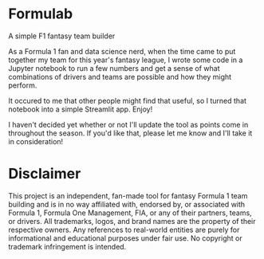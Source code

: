 # Formulab
A simple F1 fantasy team builder

As a Formula 1 fan and data science nerd, when the time came to put together my team for this year's fantasy league, I wrote some code in a Jupyter notebook to run a few numbers and get a sense of what combinations of drivers and teams are possible and how they might perform.

It occured to me that other people might find that useful, so I turned that notebook into a simple Streamlit app. Enjoy!

I haven't decided yet whether or not I'll update the tool as points come in throughout the season. If you'd like that, please let me know and I'll take it in consideration!

# Disclaimer
This project is an independent, fan-made tool for fantasy Formula 1 team building and is in no way affiliated with, endorsed by, or associated with Formula 1, Formula One Management, FIA, or any of their partners, teams, or drivers. All trademarks, logos, and brand names are the property of their respective owners. Any references to real-world entities are purely for informational and educational purposes under fair use. No copyright or trademark infringement is intended.